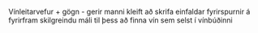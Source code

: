 Vínleitarvefur + gögn - gerir manni kleift að skrifa einfaldar fyrirspurnir á fyrirfram skilgreindu máli til þess að finna vín sem selst í vínbúðinni
